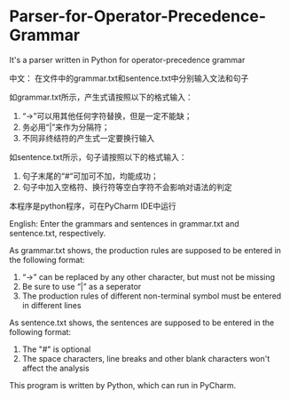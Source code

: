 # Parser-for-Operator-Precedence-Grammar
It's a parser written in Python for operator-precedence grammar

中文：
在文件中的grammar.txt和sentence.txt中分别输入文法和句子
 
如grammar.txt所示，产生式请按照以下的格式输入：
1)	“→”可以用其他任何字符替换，但是一定不能缺；
2)	务必用“|”来作为分隔符；
3)	不同非终结符的产生式一定要换行输入
 

如sentence.txt所示，句子请按照以下的格式输入：
1)	句子末尾的“#“可加可不加，均能成功；
2)	句子中加入空格符、换行符等空白字符不会影响对语法的判定

本程序是python程序，可在PyCharm IDE中运行

English:
Enter the grammars and sentences in grammar.txt and sentence.txt, respectively.

As grammar.txt shows, the production rules are supposed to be entered in the following format:
1) “→” can be replaced by any other character, but must not be missing
2) Be sure to use “|” as a seperator
3) The production rules of different non-terminal symbol must be entered in different lines

As sentence.txt shows, the sentences are supposed to be entered in the following format:
1) The "#" is optional
2) The space characters, line breaks and other blank characters won't affect the analysis

This program is written by Python, which can run in PyCharm.
